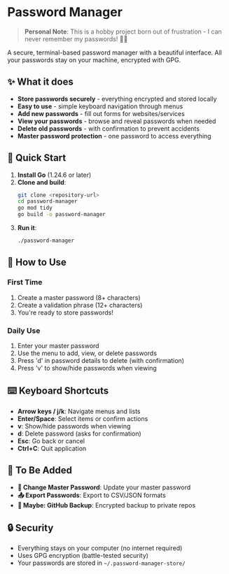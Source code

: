 # Password Manager

> **Personal Note**: This is a hobby project born out of frustration - I can never remember my passwords! 🤦‍♂️

A secure, terminal-based password manager with a beautiful interface. All your passwords stay on your machine, encrypted with GPG.

## ✨ What it does

- **Store passwords securely** - everything encrypted and stored locally
- **Easy to use** - simple keyboard navigation through menus
- **Add new passwords** - fill out forms for websites/services  
- **View your passwords** - browse and reveal passwords when needed
- **Delete old passwords** - with confirmation to prevent accidents
- **Master password protection** - one password to access everything

## 🚀 Quick Start

1. **Install Go** (1.24.6 or later)
2. **Clone and build**:
   ```bash
   git clone <repository-url>
   cd password-manager
   go mod tidy
   go build -o password-manager
   ```
3. **Run it**:
   ```bash
   ./password-manager
   ```

## 📖 How to Use

### First Time
1. Create a master password (8+ characters)
2. Create a validation phrase (12+ characters)
3. You're ready to store passwords!

### Daily Use
1. Enter your master password
2. Use the menu to add, view, or delete passwords
3. Press 'd' in password details to delete (with confirmation)
4. Press 'v' to show/hide passwords when viewing

## ⌨️ Keyboard Shortcuts

- **Arrow keys / j/k**: Navigate menus and lists
- **Enter/Space**: Select items or confirm actions
- **v**: Show/hide passwords when viewing
- **d**: Delete password (asks for confirmation)
- **Esc**: Go back or cancel
- **Ctrl+C**: Quit application


## 📝 To Be Added

- **🔄 Change Master Password**: Update your master password  
- **📤 Export Passwords**: Export to CSV/JSON formats
- **🔗 Maybe: GitHub Backup**: Encrypted backup to private repos

## 🔒 Security

- Everything stays on your computer (no internet required)
- Uses GPG encryption (battle-tested security)
- Your passwords are stored in `~/.password-manager-store/`
